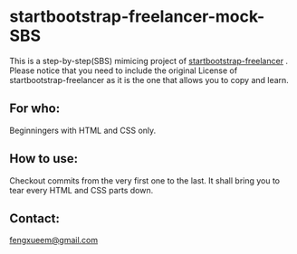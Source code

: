 # startbootstrap-freelancer-mock-SBS
This is a step-by-step(SBS) mimicing project of [startbootstrap-freelancer](https://github.com/BlackrockDigital/startbootstrap-freelancer) . Please notice that you need to include the original License of startbootstrap-freelancer as it is the one that allows you to copy and learn.

## For who:
Beginningers with HTML and CSS only.

## How to use:
Checkout commits from the very first one to the last. It shall bring you to tear every HTML and CSS parts down.

## Contact:
fengxueem@gmail.com